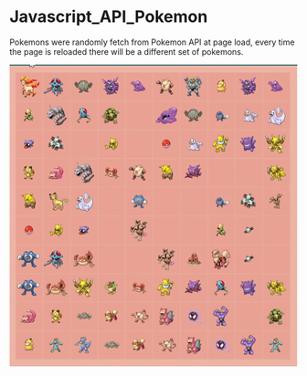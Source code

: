 # Javascript_API_Pokemon
Pokemons were randomly fetch from Pokemon API at page load, every time the page is reloaded there will be a different set of pokemons.

![](main_view.gif)
